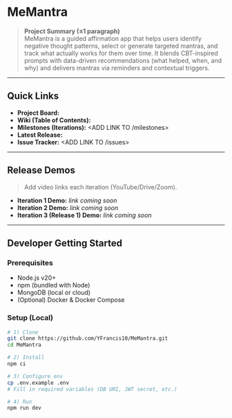 # MeMantra

> **Project Summary (≤1 paragraph)**  
> MeMantra is a guided affirmation app that helps users identify negative thought patterns, select or generate targeted mantras, and track what actually works for them over time. It blends CBT-inspired prompts with data-driven recommendations (what helped, when, and why) and delivers mantras via reminders and contextual triggers.

---

## Quick Links
- **Project Board:** <ADD LINK TO GITHUB PROJECT>
- **Wiki (Table of Contents):** <ADD LINK TO WIKI HOME>
- **Milestones (Iterations):** <ADD LINK TO /milestones>
- **Latest Release:** <ADD LINK AFTER FIRST TAG>
- **Issue Tracker:** <ADD LINK TO /issues>

---

## Release Demos
> Add video links each iteration (YouTube/Drive/Zoom).
- **Iteration 1 Demo:** _link coming soon_
- **Iteration 2 Demo:** _link coming soon_
- **Iteration 3 (Release 1) Demo:** _link coming soon_

---

## Developer Getting Started

### Prerequisites
- Node.js v20+  
- npm (bundled with Node)  
- MongoDB (local or cloud)  
- (Optional) Docker & Docker Compose

### Setup (Local)
```bash
# 1) Clone
git clone https://github.com/YFrancis10/MeMantra.git
cd MeMantra

# 2) Install
npm ci

# 3) Configure env
cp .env.example .env
# Fill in required variables (DB URI, JWT secret, etc.)

# 4) Run
npm run dev

